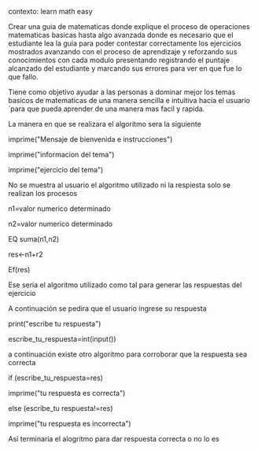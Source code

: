 contexto: learn math easy

Crear una guia de matematicas donde explique el proceso de operaciones matematicas basicas hasta algo avanzada 
donde es necesario que el estudiante lea la guia para poder contestar correctamente los ejercicios mostrados avanzando con el proceso de aprendizaje y reforzando sus conocimientos con cada modulo presentando
registrando el puntaje alcanzado del estudiante y marcando sus errores para ver en que fue lo que fallo.

Tiene como objetivo ayudar a las personas a dominar mejor los temas basicos de matematicas de una manera sencilla e intuitiva hacia el usuario ´para que pueda aprender de una manera mas facil y rapida.

La manera en que se realizara el algoritmo sera la siguiente 

imprime("Mensaje de bienvenida e instrucciones")

imprime("informacion del tema")

imprime("ejercicio del tema")

No se muestra al usuario el algoritmo utilizado ni la respiesta solo se realizan los procesos

n1=valor numerico determinado

n2=valor numerico determinado

EQ suma(n1,n2)

res<-n1+r2

Ef(res)

Ese seria el algoritmo utilizado como tal para generar las respuestas del ejercicio 

A continuación se pedira que el usuario ingrese su respuesta

print("escribe tu respuesta")

escribe_tu_respuesta=int(input())

a continuación existe otro algoritmo para corroborar que la respuesta sea correcta 

if (escribe_tu_respuesta=res)

imprime("tu respuesta es correcta")

else (escribe_tu respuesta!=res)

imprime("tu respuesta es incorrecta")

Asi terminaria el alogritmo para dar respuesta correcta o no lo es




